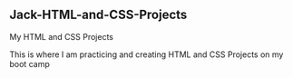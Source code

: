 ## Jack-HTML-and-CSS-Projects
My HTML and CSS Projects

This is where I am practicing and creating HTML and CSS Projects on my boot camp
